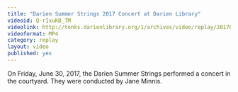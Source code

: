 ```yaml
---
title: "Darien Summer Strings 2017 Concert at Darien Library"
videoid: Q-rIxuKB_TM
videolink: http://tonks.darienlibrary.org/1/archives/video/replay/20170630_darien_summer_strings.mp4
videoformat: MP4
category: replay
layout: video
published: yes
---
```


On Friday, June 30, 2017, the Darien Summer Strings performed a concert in the courtyard. They were conducted by Jane Minnis.